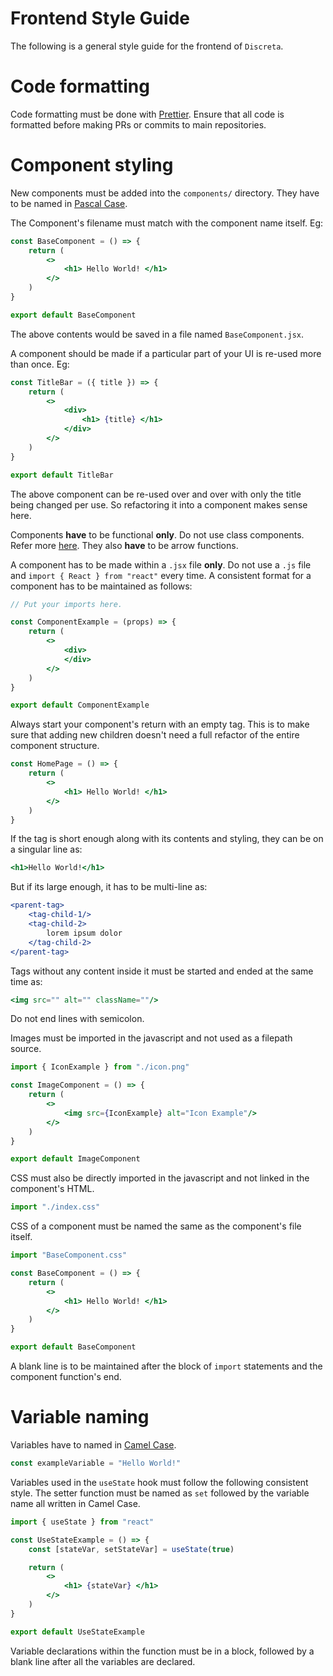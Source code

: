 # Frontend Style Guide
The following is a general style guide for the frontend of `Discreta`.

# Code formatting
Code formatting must be done with [Prettier](https://prettier.io/).
Ensure that all code is formatted before making PRs or commits to main repositories.

# Component styling
New components must be added into the `components/` directory. They have to be named in [Pascal Case](https://titlecapitalize.com/programming-case-styles/#pascal-case). 

The Component's filename must match with the component name itself.
Eg:
```jsx
const BaseComponent = () => {
    return (
        <>
            <h1> Hello World! </h1>
        </>
    )
}

export default BaseComponent
```
The above contents would be saved in a file named `BaseComponent.jsx`.

A component should be made if a particular part of your UI is re-used more than once.
Eg:
```jsx
const TitleBar = ({ title }) => {
    return (
        <>
            <div>
                <h1> {title} </h1>
            </div>
        </>
    )
}

export default TitleBar
```
The above component can be re-used over and over with only the title being changed per use. So refactoring it into a component makes sense here.

Components **have** to be functional **only**. Do not use class components. Refer more [here](https://www.geeksforgeeks.org/differences-between-functional-components-and-class-components/). They also **have** to be arrow functions.

A component has to be made within a `.jsx` file **only**. Do not use a `.js` file and `import { React } from "react"` every time. A consistent format for a component has to be maintained as follows:
```jsx
// Put your imports here.

const ComponentExample = (props) => {
    return (
        <>
            <div>
            </div>
        </>
    )
}

export default ComponentExample
```

Always start your component's return with an empty tag. This is to make sure that adding new children doesn't need a full refactor of the entire component structure.
```jsx
const HomePage = () => {
    return (
        <>
            <h1> Hello World! </h1>
        </>
    )
}
```

If the tag is short enough along with its contents and styling, they can be on a singular line as:
```jsx
<h1>Hello World!</h1>
```

But if its large enough, it has to be multi-line as:
```jsx
<parent-tag>
    <tag-child-1/>
    <tag-child-2>
        lorem ipsum dolor
    </tag-child-2>
</parent-tag>
```

Tags without any content inside it must be started and ended at the same time as:
```jsx
<img src="" alt="" className=""/>
```

Do not end lines with semicolon.

Images must be imported in the javascript and not used as a filepath source.
```jsx
import { IconExample } from "./icon.png"

const ImageComponent = () => {
    return (
        <>
            <img src={IconExample} alt="Icon Example"/>
        </>
    )
}

export default ImageComponent
```

CSS must also be directly imported in the javascript and not linked in the component's HTML.
```jsx
import "./index.css"
```

CSS of a component must be named the same as the component's file itself.
```jsx
import "BaseComponent.css"

const BaseComponent = () => {
    return (
        <>
            <h1> Hello World! </h1>
        </>
    )
}

export default BaseComponent
```

A blank line is to be maintained after the block of `import` statements and the component function's end.

# Variable naming
Variables have to named in [Camel Case](https://titlecapitalize.com/programming-case-styles/#camel-case).
```jsx
const exampleVariable = "Hello World!"
```

Variables used in the `useState` hook must follow the following consistent style. The setter function must be named as `set` followed by the variable name all written in Camel Case.
```jsx
import { useState } from "react"

const UseStateExample = () => {
    const [stateVar, setStateVar] = useState(true)

    return (
        <>
            <h1> {stateVar} </h1>
        </>
    )
}

export default UseStateExample
```

Variable declarations within the function must be in a block, followed by a blank line after all the variables are declared.